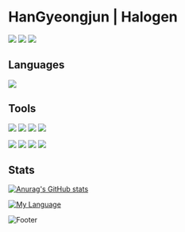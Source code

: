 # HanGyeongjun | Halogen
<a href="https://www.linkedin.com/in/gyeongjunhan/" target="_blank"><img src="https://img.shields.io/badge/LinkedIn-ffffff?style=for-the-badge&logo=LinkedIn&logoColor=0A66C2"/></a>
<a href="https://halogen.notion.site/Han-Gyeongjun-8888e90f60274e878ba4d19f77ded8fc" target="_blank"><img src="https://img.shields.io/badge/Notion-ffffff?style=for-the-badge&logo=Notion&logoColor=000000"/></a>
<a href="https://www.instagram.com/hal0gen_/" target="_blank"><img src="https://img.shields.io/badge/Instagram-ffffff?style=for-the-badge&logo=Instagram&logoColor=E4405F"/></a>

## Languages
<img src="https://img.shields.io/badge/Swift-ffffff?style=flat&logo=Swift&logoColor=F05138"/></a>


## Tools
<img src="https://img.shields.io/badge/Xcode-ffffff?style=flat&logo=Xcode&logoColor=147EFB"/></a>
<img src="https://img.shields.io/badge/VS Code-ffffff?style=flat&logo=Visual Studio Code&logoColor=007ACC"/></a>
<img src="https://img.shields.io/badge/Git-ffffff?style=flat&logo=Git&logoColor=F05032"/></a>
<img src="https://img.shields.io/badge/GitKraken-ffffff?style=flat&logo=GitKraken&logoColor=179287"/></a>

<img src="https://img.shields.io/badge/Figma-ffffff?style=flat&logo=Figma&logoColor=F24E1E"/></a>
<img src="https://img.shields.io/badge/Sketch-ffffff?style=flat&logo=Sketch&logoColor=F7B500"/></a>
<img src="https://img.shields.io/badge/Premiere Pro-ffffff?style=flat&logo=Adobe Premiere Pro&logoColor=9999FF"/></a>
<img src="https://img.shields.io/badge/After Effects-ffffff?style=flat&logo=Adobe After Effects&logoColor=9999FF"/></a>


## Stats
[![Anurag's GitHub stats](https://github-readme-stats.vercel.app/api?username=HanGyeongjun)](https://github.com/깃허브아이디/github-readme-stats)

[![My Language](https://github-readme-stats.vercel.app/api/top-langs/?username=HanGyeongjun)](https://github.com/깃허브아이디/github-readme-stats)


![Footer](https://capsule-render.vercel.app/api?type=waving&color=auto&height=200&section=footer)



<!--
**HanGyeongjun/HanGyeongjun** is a ✨ _special_ ✨ repository because its `README.md` (this file) appears on your GitHub profile.

Here are some ideas to get you started:

- 🔭 I’m currently working on ...
- 🌱 I’m currently learning ...
- 👯 I’m looking to collaborate on ...
- 🤔 I’m looking for help with ...
- 💬 Ask me about ...
- 📫 How to reach me: ...
- 😄 Pronouns: ...
- ⚡ Fun fact: ...
-->
